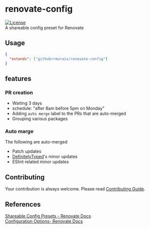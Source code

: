 # renovate-config

[![License](https://img.shields.io/github/license/rmuraix/renovate-config)](./LICENSE)  
A shareable config preset for Renovate

## Usage

```json
{
  "extends": ["github>rmuraix/renovate-config"]
}
```

## features

### PR creation

- Waiting 3 days
- schedule: "after 8am before 5pm on Monday"
- Adding `auto merge` label to the PRs that are auto-merged
- Grouping various packages

### Auto marge

The following are auto-merged

- Patch updates
- [DefinitelyTyped](https://github.com/DefinitelyTyped/DefinitelyTyped)'s minor updates
- ESlint related minor updates

## Contributing

Your contribution is always welcome. Please read [Contributing Guide](./.github/CONTRIBUTING.md).

## References

[Shareable Config Presets - Renovate Docs](https://docs.renovatebot.com/config-presets/)  
[Configuration Options- Renovate Docs](https://docs.renovatebot.com/configuration-options/)
